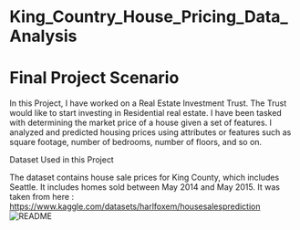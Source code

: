 # King_Country_House_Pricing_Data_Analysis
# Final Project Scenario
In this Project, I have worked on a Real Estate Investment Trust. The Trust would like to start investing in Residential real estate. I have been tasked with determining the market price of a house given a set of features. I analyzed and predicted housing prices using attributes or features such as square footage, number of bedrooms, number of floors, and so on. 

Dataset Used in this Project

The dataset contains house sale prices for King County, which includes Seattle. It includes homes sold between May 2014 and May 2015. It was taken from 
here : 
https://www.kaggle.com/datasets/harlfoxem/housesalesprediction
![README](https://github.com/Kanishk875/King_Country_House_Pricing_Data_Analysis/assets/115444812/f5c9c3e7-3cf6-476e-a558-45eeb12e9292)

